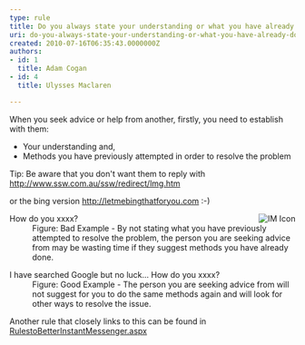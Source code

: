 ```yaml
---
type: rule
title: Do you always state your understanding or what you have already done to investigate a problem?
uri: do-you-always-state-your-understanding-or-what-you-have-already-done-to-investigate-a-problem
created: 2010-07-16T06:35:43.0000000Z
authors:
- id: 1
  title: Adam Cogan
- id: 4
  title: Ulysses Maclaren

---
```




<span class='intro'> When you seek advice or help from another, firstly, you need to establish with them&#58;  </span>

<ul><li>Your understanding and, </li>
<li>Methods you have previously attempted in order to resolve the problem </li></ul>
<p>Tip&#58; Be aware that you don't want them&#160;to reply with <a href="http&#58;//www.ssw.com.au/ssw/redirect/lmg.htm">http&#58;//www.ssw.com.au/ssw/redirect/lmg.htm</a> </p>
<p>or the bing version <a href="http&#58;//letmebingthatforyou.com/">http&#58;//letmebingthatforyou.com</a> &#58;-)</p>
<img alt="IM Icon" align="right" src="http&#58;//www.ssw.com.au/ssw/Standards/Rules/Images/ImIcon.jpg" /> <dl class="bad"><dt>How do you xxxx? </dt>
<dd>Figure&#58; Bad Example - By not stating what you have previously attempted to resolve the problem, the person you are seeking advice from may be wasting time if they suggest methods you have already done.</dd></dl>
<dl class="good"><dt>I have searched Google but no luck... How do you xxxx? </dt>
<dd>Figure&#58; Good Example - The person you are seeking advice from will not suggest for you to do the same methods again and will look for other ways to resolve the issue.</dd></dl>
<p>Another rule that closely links to this can be found in <a href="http&#58;//www.ssw.com.au/ssw/standards/rules/RulestoBetterInstantMessenger.aspx#Research">RulestoBetterInstantMessenger.aspx</a></p>


